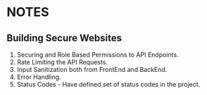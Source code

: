 # NOTES

## Building Secure Websites

1. Securing and Role Based Permissions to API Endpoints.
2. Rate Limiting the API Requests.
3. Input Sanitization both from FrontEnd and BackEnd.
4. Error Handling.
5. Status Codes - Have defined set of status codes in the project.
